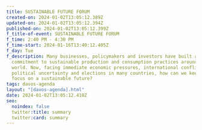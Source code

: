 ```yaml
---
title: SUSTAINABLE FUTURE FORUM
created-on: 2024-01-02T13:05:12.389Z
updated-on: 2024-01-02T13:05:12.394Z
published-on: 2024-01-02T13:05:12.399Z
f_title-of-event: SUSTAINABLE FUTURE FORUM
f_time: 2:40 PM - 4:30 PM
f_time-start: 2024-01-16T13:40:12.405Z
f_day: Tue
f_description: Many businesses, policymakers and investors have built a shared
  commitment to sustainable production and consumption practices around the
  world. Now, facing immediate economic pressures, international conflicts,
  political uncertainty and elections in many countries, how can we keep our
  focus on a sustainable future?
tags: davos-agenda
layout: "[davos-agenda].html"
date: 2024-01-02T13:05:12.410Z
seo:
  noindex: false
  twitter:title: summary
  twitter:card: summary
---
```

